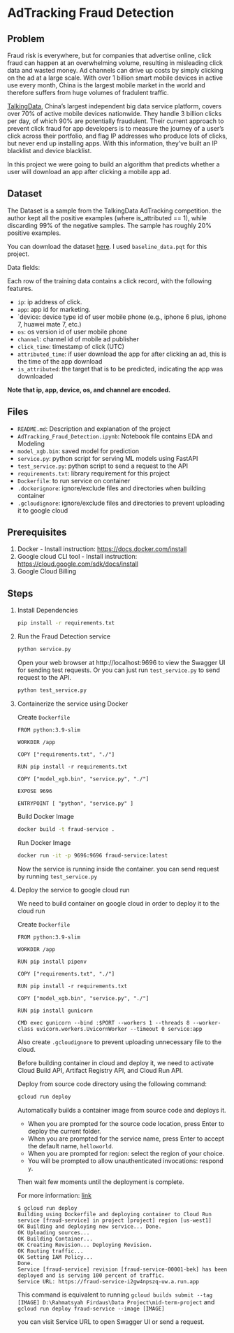 # AdTracking Fraud Detection

## Problem
Fraud risk is everywhere, but for companies that advertise online, click fraud can happen at an overwhelming volume, resulting in misleading click data and wasted money. Ad channels can drive up costs by simply clicking on the ad at a large scale. With over 1 billion smart mobile devices in active use every month, China is the largest
mobile market in the world and therefore suffers from huge volumes of fradulent traffic.

[TalkingData](https://www.talkingdata.com/), China’s largest independent big data service platform, covers over 70% of active mobile devices nationwide. They handle 3 billion clicks per day, of which 90% are potentially fraudulent. Their current approach to prevent click fraud for app developers is to measure the journey of a user’s click across their portfolio, and flag IP addresses who produce lots of clicks, but never end up installing apps. With this information, they've built an IP blacklist and device blacklist.

In this project we were going to build an algorithm that predicts whether a user will download an app after clicking a mobile app ad.

## Dataset
The Dataset is a sample from the TalkingData AdTracking competition. the author kept all the positive examples (where is_attributed == 1), while discarding 99% of the negative samples. The sample has roughly 20% positive examples.

You can download the dataset [here](https://www.kaggle.com/datasets/matleonard/feature-engineering-data). I used `baseline_data.pqt` for this project.

Data fields:

Each row of the training data contains a click record, with the following features.

* `ip`: ip address of click.
* `app`: app id for marketing.
* `device: device type id of user mobile phone (e.g., iphone 6 plus, iphone 7, huawei mate 7, etc.)
* `os`: os version id of user mobile phone
* `channel`: channel id of mobile ad publisher
* `click_time`: timestamp of click (UTC)
* `attributed_time`: if user download the app for after clicking an ad, this is the time of the app download
* `is_attributed`: the target that is to be predicted, indicating the app was downloaded

**Note that ip, app, device, os, and channel are encoded.**

## Files
* `README.md`: Description and explanation of the project
* `AdTracking_Fraud_Detection.ipynb`: Notebook file contains EDA and Modeling
* `model_xgb.bin`: saved model for prediction
* `service.py`: python script for serving ML models using FastAPI
* `test_service.py`: python script to send a request to the API
* `requirements.txt`: library requirement for this project
* `Dockerfile`: to run service on container
* `.dockerignore`: ignore/exclude files and directories when building container
* `.gcloudignore`: ignore/exclude files and directories to prevent uploading it to google cloud

## Prerequisites
1. Docker - Install instruction: https://docs.docker.com/install
2. Google cloud CLI tool - Install instruction: https://cloud.google.com/sdk/docs/install
3. Google Cloud Billing

## Steps
1. Install Dependencies
    ```bash
    pip install -r requirements.txt
    ```
2. Run the Fraud Detection service
    ```bash
    python service.py
    ```
    Open your web browser at http://localhost:9696 to view the Swagger UI for sending test requests.
    Or you can just run `test_service.py` to send request to the API.
    ```bash
    python test_service.py
    ```
3. Containerize the service using Docker

    Create `Dockerfile`
    ```docker
    FROM python:3.9-slim

    WORKDIR /app

    COPY ["requirements.txt", "./"]

    RUN pip install -r requirements.txt

    COPY ["model_xgb.bin", "service.py", "./"]

    EXPOSE 9696

    ENTRYPOINT [ "python", "service.py" ]
    ```

    Build Docker Image
    ```bash
    docker build -t fraud-service .
    ```
    
    Run Docker Image
    ```bash
    docker run -it -p 9696:9696 fraud-service:latest
    ```
    Now the service is running inside the container. you can send request by running `test_service.py`
4. Deploy the service to google cloud run
    
    We need to build container on google cloud in order to deploy it to the cloud run

    Create `Dockerfile`
    ```docker
    FROM python:3.9-slim

    WORKDIR /app

    RUN pip install pipenv

    COPY ["requirements.txt", "./"]

    RUN pip install -r requirements.txt

    COPY ["model_xgb.bin", "service.py", "./"]

    RUN pip install gunicorn

    CMD exec gunicorn --bind :$PORT --workers 1 --threads 8 --worker-class uvicorn.workers.UvicornWorker --timeout 0 service:app
    ```
    Also create `.gcloudignore` to prevent uploading unnecessary file to the cloud.

    Before building container in cloud and deploy it, we need to activate Cloud Build API, Artifact Registry API, and Cloud Run API.
    
    Deploy from source code directory using the following command:
    ```bash
    gcloud run deploy
    ```
    Automatically builds a container image from source code and deploys it.
    
    * When you are prompted for the source code location, press Enter to deploy the current folder.
    * When you are prompted for the service name, press Enter to accept the default name, `helloworld`.
    * When you are prompted for region: select the region of your choice.
    * You will be prompted to allow unauthenticated invocations: respond `y`.

    Then wait few moments until the deployment is complete.
    
    For more information: [link](https://cloud.google.com/run/docs/quickstarts/build-and-deploy/deploy-python-service)
    ```
    $ gcloud run deploy
    Building using Dockerfile and deploying container to Cloud Run service [fraud-service] in project [project] region [us-west1]
    OK Building and deploying new service... Done.
    OK Uploading sources...
    OK Building Container... 
    OK Creating Revision... Deploying Revision.
    OK Routing traffic...
    OK Setting IAM Policy...
    Done.
    Service [fraud-service] revision [fraud-service-00001-bek] has been deployed and is serving 100 percent of traffic.
    Service URL: https://fraud-service-i2gw4npszq-uw.a.run.app
    ```
    
    This command is equivalent to running `gcloud builds submit --tag [IMAGE] D:\Rahmatsyah Firdaus\Data Project\mid-term-project` and `gcloud run deploy fraud-service --image [IMAGE]`

    you can visit Service URL to open Swagger UI or send a request.

